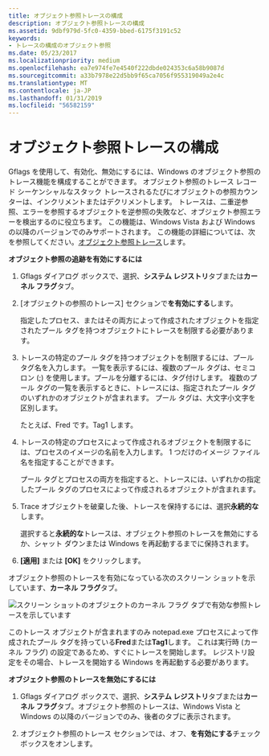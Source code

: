 ```yaml
---
title: オブジェクト参照トレースの構成
description: オブジェクト参照トレースの構成
ms.assetid: 9dbf979d-5fc0-4359-bbed-6175f3191c52
keywords:
- トレースの構成のオブジェクト参照
ms.date: 05/23/2017
ms.localizationpriority: medium
ms.openlocfilehash: ea7e974fe7e4540f222dbde024353c6a58b9087d
ms.sourcegitcommit: a33b7978e22d5bb9f65ca7056f955319049a2e4c
ms.translationtype: MT
ms.contentlocale: ja-JP
ms.lasthandoff: 01/31/2019
ms.locfileid: "56582159"
---
```

# <a name="configuring-object-reference-tracing"></a>オブジェクト参照トレースの構成


Gflags を使用して、有効化、無効にするには、Windows のオブジェクト参照のトレース機能を構成することができます。 オブジェクト参照のトレース レコード シーケンシャルなスタック トレースされるたびにオブジェクトの参照カウンターは、インクリメントまたはデクリメントします。 トレースは、二重逆参照、エラーを参照するオブジェクトを逆参照の失敗など、オブジェクト参照エラーを検出するのに役立ちます。 この機能は、Windows Vista および Windows の以降のバージョンでのみサポートされます。 この機能の詳細については、次を参照してください。[オブジェクト参照トレース](object-reference-tracing.md)します。

**オブジェクト参照の追跡を有効にするには**

1.  Gflags ダイアログ ボックスで、選択、**システム レジストリ**タブまたは**カーネル フラグ**タブ。

2.  [オブジェクトの参照のトレース] セクションで**を有効にする**します。

    指定したプロセス、またはその両方によって作成されたオブジェクトを指定されたプール タグを持つオブジェクトにトレースを制限する必要があります。

3.  トレースの特定のプール タグを持つオブジェクトを制限するには、プール タグ名を入力します。 一覧を表示するには、複数のプール タグは、セミコロン (;) を使用します。プールを分離するには、タグ付けします。 複数のプール タグの一覧を表示するときに、トレースには、指定されたプール タグのいずれかのオブジェクトが含まれます。 プール タグは、大文字小文字を区別します。

    たとえば、Fred です。Tag1 します。

4.  トレースの特定のプロセスによって作成されるオブジェクトを制限するには、プロセスのイメージの名前を入力します。 1 つだけのイメージ ファイル名を指定することができます。

    プール タグとプロセスの両方を指定すると、トレースには、いずれかの指定したプール タグのプロセスによって作成されるオブジェクトが含まれます。

5.  Trace オブジェクトを破棄した後、トレースを保持するには、選択**永続的な**します。

    選択すると**永続的な**トレースは、オブジェクト参照のトレースを無効にするか、シャット ダウンまたは Windows を再起動するまでに保持されます。

6.  **[適用]** または **[OK]** をクリックします。

オブジェクト参照のトレースを有効になっている次のスクリーン ショットを示しています、**カーネル フラグ**タブ。

![スクリーン ショットのオブジェクトのカーネル フラグ タブで有効な参照トレースを示しています](images/gflags-obj.png)

このトレース オブジェクトが含まれますのみ notepad.exe プロセスによって作成されたプール タグを持っている**Fred**または**Tag1**します。 これは実行時 (カーネル フラグ) の設定であるため、すぐにトレースを開始します。 レジストリ設定をその場合、トレースを開始する Windows を再起動する必要があります。

**オブジェクト参照のトレースを無効にするには**

1.  Gflags ダイアログ ボックスで、選択、**システム レジストリ**タブまたは**カーネル フラグ**タブ。オブジェクト参照のトレースは、Windows Vista と Windows の以降のバージョンでのみ、後者のタブに表示されます。

2.  オブジェクト参照のトレース セクションでは、オフ、**を有効にする**チェック ボックスをオンします。

 

 






